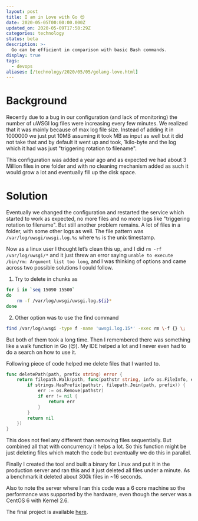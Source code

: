 ```yaml
---
layout: post
title: I am in Love with Go 😍
date: 2020-05-05T00:00:00.000Z
updated_on: 2020-05-09T17:58:29Z
categories: technology
status: beta
description: >-
  Go can be efficient in comparison with basic Bash commands.
display: true
tags:
  - devops
aliases: [/technology/2020/05/05/golang-love.html]
---
```


# Background

Recently due to a bug in our configuration (and lack of monitoring) the number of uWSGI log files were increasing every few minutes. We realized that it was mainly because of max log file size. Instead of adding it in 1000000 we just put 10MB assuming it took MB as input as well but it did not take that and by default it went up and took, 1kilo-byte and the log which it had was just "triggering rotation to filename".

This configuration was added a year ago and as expected we had about 3 Million files in one folder and with no cleaning mechanism added as such it would grow a lot and eventually fill up the disk space.

# Solution

Eventually we changed the configuration and restarted the service which started to work as expected, no more files and no more logs like "triggering rotation to filename". But still another problem remains. A lot of files in a folder, with some other logs as well. The file pattern was `/var/log/uwsgi/uwsgi.log.%s` where `%s` is the unix timestamp.

Now as a linux user I thought let’s clean this up, and I did `rm -rf /var/log/uwsgi/*` and it just threw an error saying `unable to execute /bin/rm: Argument list too long`, and I was thinking of options and came across two possible solutions I could follow.

1. Try to delete in chunks as 
```sh
for i in `seq 15090 15500`
do
	rm -f /var/log/uwsgi/uwsgi.log.${i}*
done
```
2. Other option was to use the find command 
```sh
find /var/log/uwsgi -type f -name 'uwsgi.log.15*' -exec rm \-f {} \;
```

But both of them took a long time. Then I remembered there was something like a walk function in Go (😍). My IDE helped a lot and I never even had to do a search on how to use it.

Following piece of code helped me delete files that I wanted to.

```go
func deletePath(path, prefix string) error {
	return filepath.Walk(path, func(pathstr string, info os.FileInfo, err error) error {
		if strings.HasPrefix(pathstr, filepath.Join(path, prefix)) {
			err := os.Remove(pathstr)
			if err != nil {
				return err
			}
		}
		return nil
	})
}
```

This does not feel any different than removing files sequentially. But combined all that with concurrency it helps a lot. So this function might be just deleting files which match the code but eventually we do this in parallel.

Finally I created the tool and built a binary for Linux and put it in the production server and ran this and it just deleted all files under a minute. As a benchmark it deleted about 300k files in ~16 seconds.

Also to note the server where I ran this code was a 6 core machine so the performance was supported by the hardware, even though the server was a CentOS 6 with Kernel 2.6.

The final project is available [here](https://git.dcpri.me/some-fancy-tools/delete-tool).
